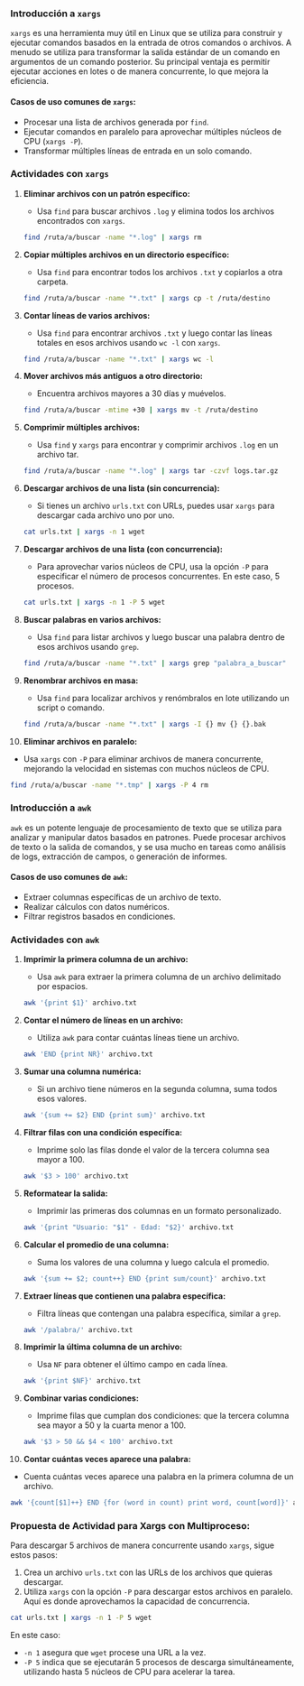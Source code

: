 ### Introducción a `xargs`

`xargs` es una herramienta muy útil en Linux que se utiliza para construir y ejecutar comandos basados en la entrada de otros comandos o archivos. A menudo se utiliza para transformar la salida estándar de un comando en argumentos de un comando posterior. Su principal ventaja es permitir ejecutar acciones en lotes o de manera concurrente, lo que mejora la eficiencia.

#### Casos de uso comunes de `xargs`:
- Procesar una lista de archivos generada por `find`.
- Ejecutar comandos en paralelo para aprovechar múltiples núcleos de CPU (`xargs -P`).
- Transformar múltiples líneas de entrada en un solo comando.

### Actividades con `xargs`

1. **Eliminar archivos con un patrón específico:**
   - Usa `find` para buscar archivos `.log` y elimina todos los archivos encontrados con `xargs`.
   ```bash
   find /ruta/a/buscar -name "*.log" | xargs rm
   ```

2. **Copiar múltiples archivos en un directorio específico:**
   - Usa `find` para encontrar todos los archivos `.txt` y copiarlos a otra carpeta.
   ```bash
   find /ruta/a/buscar -name "*.txt" | xargs cp -t /ruta/destino
   ```

3. **Contar líneas de varios archivos:**
   - Usa `find` para encontrar archivos `.txt` y luego contar las líneas totales en esos archivos usando `wc -l` con `xargs`.
   ```bash
   find /ruta/a/buscar -name "*.txt" | xargs wc -l
   ```

4. **Mover archivos más antiguos a otro directorio:**
   - Encuentra archivos mayores a 30 días y muévelos.
   ```bash
   find /ruta/a/buscar -mtime +30 | xargs mv -t /ruta/destino
   ```

5. **Comprimir múltiples archivos:**
   - Usa `find` y `xargs` para encontrar y comprimir archivos `.log` en un archivo tar.
   ```bash
   find /ruta/a/buscar -name "*.log" | xargs tar -czvf logs.tar.gz
   ```

6. **Descargar archivos de una lista (sin concurrencia):**
   - Si tienes un archivo `urls.txt` con URLs, puedes usar `xargs` para descargar cada archivo uno por uno.
   ```bash
   cat urls.txt | xargs -n 1 wget
   ```

7. **Descargar archivos de una lista (con concurrencia):**
   - Para aprovechar varios núcleos de CPU, usa la opción `-P` para especificar el número de procesos concurrentes. En este caso, 5 procesos.
   ```bash
   cat urls.txt | xargs -n 1 -P 5 wget
   ```

8. **Buscar palabras en varios archivos:**
   - Usa `find` para listar archivos y luego buscar una palabra dentro de esos archivos usando `grep`.
   ```bash
   find /ruta/a/buscar -name "*.txt" | xargs grep "palabra_a_buscar"
   ```

9. **Renombrar archivos en masa:**
   - Usa `find` para localizar archivos y renómbralos en lote utilizando un script o comando.
   ```bash
   find /ruta/a/buscar -name "*.txt" | xargs -I {} mv {} {}.bak
   ```

10. **Eliminar archivos en paralelo:**
   - Usa `xargs` con `-P` para eliminar archivos de manera concurrente, mejorando la velocidad en sistemas con muchos núcleos de CPU.
   ```bash
   find /ruta/a/buscar -name "*.tmp" | xargs -P 4 rm
   ```

### Introducción a `awk`

`awk` es un potente lenguaje de procesamiento de texto que se utiliza para analizar y manipular datos basados en patrones. Puede procesar archivos de texto o la salida de comandos, y se usa mucho en tareas como análisis de logs, extracción de campos, o generación de informes.

#### Casos de uso comunes de `awk`:
- Extraer columnas específicas de un archivo de texto.
- Realizar cálculos con datos numéricos.
- Filtrar registros basados en condiciones.
  
### Actividades con `awk`

1. **Imprimir la primera columna de un archivo:**
   - Usa `awk` para extraer la primera columna de un archivo delimitado por espacios.
   ```bash
   awk '{print $1}' archivo.txt
   ```

2. **Contar el número de líneas en un archivo:**
   - Utiliza `awk` para contar cuántas líneas tiene un archivo.
   ```bash
   awk 'END {print NR}' archivo.txt
   ```

3. **Sumar una columna numérica:**
   - Si un archivo tiene números en la segunda columna, suma todos esos valores.
   ```bash
   awk '{sum += $2} END {print sum}' archivo.txt
   ```

4. **Filtrar filas con una condición específica:**
   - Imprime solo las filas donde el valor de la tercera columna sea mayor a 100.
   ```bash
   awk '$3 > 100' archivo.txt
   ```

5. **Reformatear la salida:**
   - Imprimir las primeras dos columnas en un formato personalizado.
   ```bash
   awk '{print "Usuario: "$1" - Edad: "$2}' archivo.txt
   ```

6. **Calcular el promedio de una columna:**
   - Suma los valores de una columna y luego calcula el promedio.
   ```bash
   awk '{sum += $2; count++} END {print sum/count}' archivo.txt
   ```

7. **Extraer líneas que contienen una palabra específica:**
   - Filtra líneas que contengan una palabra específica, similar a `grep`.
   ```bash
   awk '/palabra/' archivo.txt
   ```

8. **Imprimir la última columna de un archivo:**
   - Usa `NF` para obtener el último campo en cada línea.
   ```bash
   awk '{print $NF}' archivo.txt
   ```

9. **Combinar varias condiciones:**
   - Imprime filas que cumplan dos condiciones: que la tercera columna sea mayor a 50 y la cuarta menor a 100.
   ```bash
   awk '$3 > 50 && $4 < 100' archivo.txt
   ```

10. **Contar cuántas veces aparece una palabra:**
   - Cuenta cuántas veces aparece una palabra en la primera columna de un archivo.
   ```bash
   awk '{count[$1]++} END {for (word in count) print word, count[word]}' archivo.txt
   ```

### Propuesta de Actividad para Xargs con Multiproceso:

Para descargar 5 archivos de manera concurrente usando `xargs`, sigue estos pasos:

1. Crea un archivo `urls.txt` con las URLs de los archivos que quieras descargar.
2. Utiliza `xargs` con la opción `-P` para descargar estos archivos en paralelo. Aquí es donde aprovechamos la capacidad de concurrencia.

```bash
cat urls.txt | xargs -n 1 -P 5 wget
```

En este caso:
- `-n 1` asegura que `wget` procese una URL a la vez.
- `-P 5` indica que se ejecutarán 5 procesos de descarga simultáneamente, utilizando hasta 5 núcleos de CPU para acelerar la tarea.
